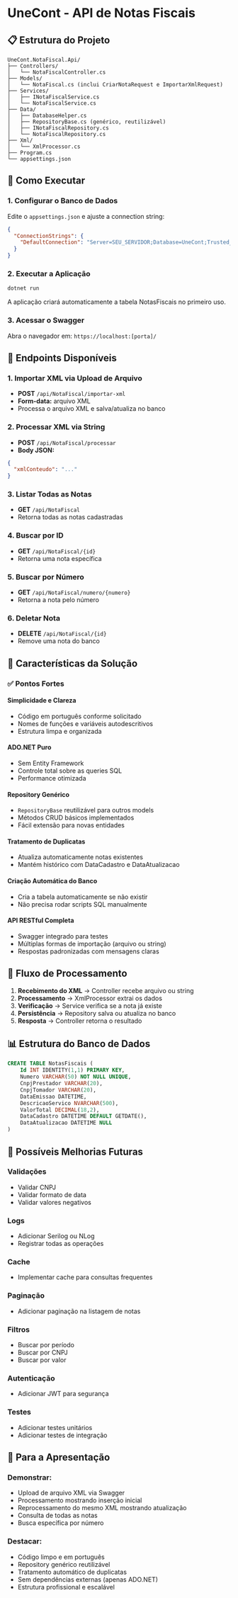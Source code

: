 # UneCont - API de Notas Fiscais

## 📋 Estrutura do Projeto

```
UneCont.NotaFiscal.Api/
├── Controllers/
│   └── NotaFiscalController.cs
├── Models/
│   └── NotaFiscal.cs (inclui CriarNotaRequest e ImportarXmlRequest)
├── Services/
│   ├── INotaFiscalService.cs
│   └── NotaFiscalService.cs
├── Data/
│   ├── DatabaseHelper.cs
│   ├── RepositoryBase.cs (genérico, reutilizável)
│   ├── INotaFiscalRepository.cs
│   └── NotaFiscalRepository.cs
├── Xml/
│   └── XmlProcessor.cs
├── Program.cs
└── appsettings.json
```

## 🚀 Como Executar

### 1. Configurar o Banco de Dados

Edite o `appsettings.json` e ajuste a connection string:

```json
{
  "ConnectionStrings": {
    "DefaultConnection": "Server=SEU_SERVIDOR;Database=UneCont;Trusted_Connection=true;TrustServerCertificate=true;"
  }
}
```

### 2. Executar a Aplicação

```bash
dotnet run
```

A aplicação criará automaticamente a tabela NotasFiscais no primeiro uso.

### 3. Acessar o Swagger

Abra o navegador em: `https://localhost:[porta]/`

## 📝 Endpoints Disponíveis

### 1. Importar XML via Upload de Arquivo
- **POST** `/api/NotaFiscal/importar-xml`
- **Form-data:** arquivo XML
- Processa o arquivo XML e salva/atualiza no banco

### 2. Processar XML via String
- **POST** `/api/NotaFiscal/processar`
- **Body JSON:**
```json
{
  "xmlConteudo": "..."
}
```

### 3. Listar Todas as Notas
- **GET** `/api/NotaFiscal`
- Retorna todas as notas cadastradas

### 4. Buscar por ID
- **GET** `/api/NotaFiscal/{id}`
- Retorna uma nota específica

### 5. Buscar por Número
- **GET** `/api/NotaFiscal/numero/{numero}`
- Retorna a nota pelo número

### 6. Deletar Nota
- **DELETE** `/api/NotaFiscal/{id}`
- Remove uma nota do banco

## 🎯 Características da Solução

### ✅ Pontos Fortes

#### **Simplicidade e Clareza**
- Código em português conforme solicitado
- Nomes de funções e variáveis autodescritivos
- Estrutura limpa e organizada

#### **ADO.NET Puro**
- Sem Entity Framework
- Controle total sobre as queries SQL
- Performance otimizada

#### **Repository Genérico**
- `RepositoryBase` reutilizável para outros models
- Métodos CRUD básicos implementados
- Fácil extensão para novas entidades

#### **Tratamento de Duplicatas**
- Atualiza automaticamente notas existentes
- Mantém histórico com DataCadastro e DataAtualizacao

#### **Criação Automática do Banco**
- Cria a tabela automaticamente se não existir
- Não precisa rodar scripts SQL manualmente

#### **API RESTful Completa**
- Swagger integrado para testes
- Múltiplas formas de importação (arquivo ou string)
- Respostas padronizadas com mensagens claras

## 🔄 Fluxo de Processamento

1. **Recebimento do XML** → Controller recebe arquivo ou string
2. **Processamento** → XmlProcessor extrai os dados
3. **Verificação** → Service verifica se a nota já existe
4. **Persistência** → Repository salva ou atualiza no banco
5. **Resposta** → Controller retorna o resultado

## 📊 Estrutura do Banco de Dados

```sql
CREATE TABLE NotasFiscais (
    Id INT IDENTITY(1,1) PRIMARY KEY,
    Numero VARCHAR(50) NOT NULL UNIQUE,
    CnpjPrestador VARCHAR(20),
    CnpjTomador VARCHAR(20),
    DataEmissao DATETIME,
    DescricaoServico NVARCHAR(500),
    ValorTotal DECIMAL(18,2),
    DataCadastro DATETIME DEFAULT GETDATE(),
    DataAtualizacao DATETIME NULL
)
```

## 🔧 Possíveis Melhorias Futuras

### **Validações**
- Validar CNPJ
- Validar formato de data
- Validar valores negativos

### **Logs**
- Adicionar Serilog ou NLog
- Registrar todas as operações

### **Cache**
- Implementar cache para consultas frequentes

### **Paginação**
- Adicionar paginação na listagem de notas

### **Filtros**
- Buscar por período
- Buscar por CNPJ
- Buscar por valor

### **Autenticação**
- Adicionar JWT para segurança

### **Testes**
- Adicionar testes unitários
- Adicionar testes de integração

## 🎨 Para a Apresentação

### **Demonstrar:**
- Upload de arquivo XML via Swagger
- Processamento mostrando inserção inicial
- Reprocessamento do mesmo XML mostrando atualização
- Consulta de todas as notas
- Busca específica por número

### **Destacar:**
- Código limpo e em português
- Repository genérico reutilizável
- Tratamento automático de duplicatas
- Sem dependências externas (apenas ADO.NET)
- Estrutura profissional e escalável
